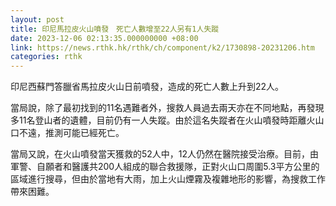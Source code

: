 ```yaml
---
layout: post
title: 印尼馬拉皮火山噴發　死亡人數增至22人另有1人失蹤
date: 2023-12-06 02:13:35.000000000 +08:00
link: https://news.rthk.hk/rthk/ch/component/k2/1730898-20231206.htm
categories: rthk
---
```


印尼西蘇門答臘省馬拉皮火山日前噴發，造成的死亡人數上升到22人。

當局說，除了最初找到的11名遇難者外，搜救人員過去兩天亦在不同地點，再發現多11名登山者的遺體，目前仍有一人失蹤。由於這名失蹤者在火山噴發時距離火山口不遠，推測可能已經死亡。

當局又說，在火山噴發當天獲救的52人中，12人仍然在醫院接受治療。目前，由軍警、自願者和醫護共200人組成的聯合救援隊，正對火山口周圍5.3平方公里的區域進行搜尋，但由於當地有大雨，加上火山煙霧及複雜地形的影響，為搜救工作帶來困難。
